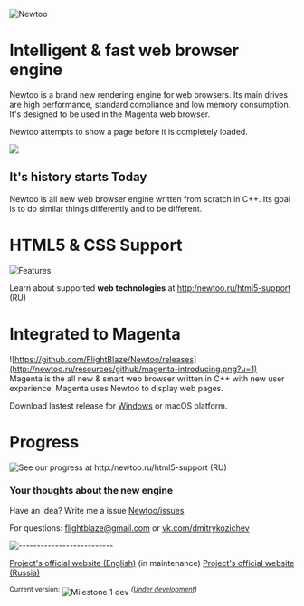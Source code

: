 ![Newtoo](http://newtoo.ru/resources/github/banner_new_year.png?u=0)

# Intelligent & fast web browser engine

Newtoo is a brand new rendering engine for web browsers. Its main drives are high performance, standard compliance and low memory consumption. It's designed to be used in the Magenta web browser.

Newtoo attempts to show a page before it is completely loaded.

![](http://newtoo.ru/resources/github/1a.png?u=2)

## It's history starts Today

Newtoo is all new web browser engine written from scratch in С++.
Its goal is to do similar things differently and to be different.

# HTML5 & CSS Support

![Features](http://newtoo.ucoz.net/resources/github/features.png?u=1)

Learn about supported **web technologies** at <http:/newtoo.ru/html5-support> (RU)

# Integrated to Magenta
![https://github.com/FlightBlaze/Newtoo/releases](http://newtoo.ru/resources/github/magenta-introducing.png?u=1)  
Magenta is the all new & smart web browser written in C++ with new user experience.  Magenta uses Newtoo to display web pages.


Download lastest release for [Windows](https://github.com/FlightBlaze/Newtoo/releases) or macOS platform.

# Progress
![See our progress at <http:/newtoo.ru/html5-support> (RU)](http://newtoo.ru/resources/github/progress.png?u=5)

### Your thoughts about the new engine

Have an idea? Write me a issue [Newtoo/issues](https://github.com/FlightBlaze/Newtoo/issues)

For questions: flightblaze@gmail.com or [vk.com/dmitrykozichev](https://vk.com/dmitrykozichev)

![--------------------------](http://newtoo.ucoz.net/resources/github/splitter.png)

[Project's official website (English)](http://newtoo.ru/en-us/ "Newtoo website EN-US") (in maintenance)
[Project's official website (Russia)](http://newtoo.ru/ "Newtoo website RU")

<sup>Current version:</sup> ![Milestone 1 dev](http://newtoo.ucoz.net/resources/github/version.png) <sup>*([Under development](https://github.com/FlightBlaze/Newtoo/blob/master/TODO.md))*</sup>
